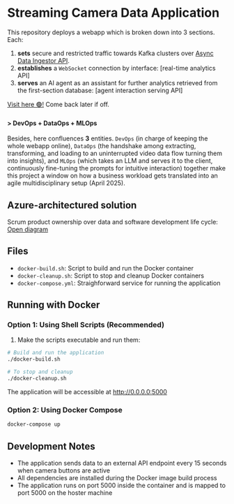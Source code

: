 
# Streaming Camera Data Application

This repository deploys a webapp which is broken down into 3 sections. Each:
1. **sets** secure and restricted traffic towards Kafka clusters over [Async Data Ingestor API](https://github.com/caeltarifa/async_data_ingestor/).
2. **establishes** a `WebSocket` connection by interface: [real-time analytics API]
3. **serves** an AI agent as an assistant for further analytics retrieved from the first-section database: [agent interaction serving API]

[Visit here 🟢!](https://web-camera-data-ingestor.nicedesert-291b7b89.eastus.azurecontainerapps.io/) Come back later if off.

#### > DevOps + DataOps + MLOps
Besides, here confluences **3** entities. `DevOps` (in charge of keeping the whole webapp online), `DataOps` (the handshake among extracting, transforming, and loading to an uninterrupted video data flow turning them into insights), and `MLOps` (which takes an LLM and serves it to the client, continuously fine-tuning the prompts for intuitive interaction) together make this project a window on how a business workload gets translated into an agile multidisciplinary setup (April 2025).

## Azure-architectured solution

Scrum product ownership over data and software development life cycle:
[Open diagram](https://github.com/user-attachments/assets/7e226f59-4bc3-429e-bb4c-f00e795a4366)

## Files

- `docker-build.sh`: Script to build and run the Docker container
- `docker-cleanup.sh`: Script to stop and cleanup Docker containers
- `docker-compose.yml`: Straighforward service for running the application

## Running with Docker

### Option 1: Using Shell Scripts (Recommended)

1. Make the scripts executable and run them:

```bash
# Build and run the application
./docker-build.sh

# To stop and cleanup
./docker-cleanup.sh
```

The application will be accessible at http://0.0.0.0:5000

### Option 2: Using Docker Compose

```bash
docker-compose up
```

## Development Notes

- The application sends data to an external API endpoint every 15 seconds when camera buttons are active
- All dependencies are installed during the Docker image build process
- The application runs on port 5000 inside the container and is mapped to port 5000 on the hoster machine
